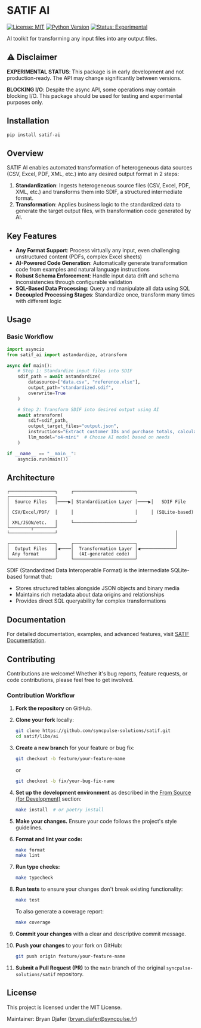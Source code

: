 # SATIF AI

[![License: MIT](https://img.shields.io/badge/License-MIT-yellow.svg)](https://opensource.org/licenses/MIT)
[![Python Version](https://img.shields.io/badge/python-3.10%2B-blue.svg)](https://www.python.org/downloads/)
[![Status: Experimental](https://img.shields.io/badge/Status-Experimental-orange.svg)](https://github.com/syncpulse-solutions/satif)

AI toolkit for transforming any input files into any output files.

## ⚠️ Disclaimer

**EXPERIMENTAL STATUS**: This package is in early development and not production-ready. The API may change significantly between versions.

**BLOCKING I/O**: Despite the async API, some operations may contain blocking I/O. This package should be used for testing and experimental purposes only.

## Installation

```bash
pip install satif-ai
```

## Overview

SATIF AI enables automated transformation of heterogeneous data sources (CSV, Excel, PDF, XML, etc.) into any desired output format in 2 steps:

1. **Standardization**: Ingests heterogeneous source files (CSV, Excel, PDF, XML, etc.) and transforms them into SDIF, a structured intermediate format.
2. **Transformation**: Applies business logic to the standardized data to generate the target output files, with transformation code generated by AI.

## Key Features

- **Any Format Support**: Process virtually any input, even challenging unstructured content (PDFs, complex Excel sheets)
- **AI-Powered Code Generation**: Automatically generate transformation code from examples and natural language instructions
- **Robust Schema Enforcement**: Handle input data drift and schema inconsistencies through configurable validation
- **SQL-Based Data Processing**: Query and manipulate all data using SQL
- **Decoupled Processing Stages**: Standardize once, transform many times with different logic

## Usage

### Basic Workflow

```python
import asyncio
from satif_ai import astandardize, atransform

async def main():
    # Step 1: Standardize input files into SDIF
    sdif_path = await astandardize(
        datasource=["data.csv", "reference.xlsx"],
        output_path="standardized.sdif",
        overwrite=True
    )

    # Step 2: Transform SDIF into desired output using AI
    await atransform(
        sdif=sdif_path,
        output_target_files="output.json",
        instructions="Extract customer IDs and purchase totals, calculate the average purchase value per customer, and output as JSON with customer_id and avg_purchase_value fields.",
        llm_model="o4-mini"  # Choose AI model based on needs
    )

if __name__ == "__main__":
    asyncio.run(main())
```

## Architecture

```
┌─────────────────┐     ┌───────────────────────┐     ┌─────────────────┐
│  Source Files   │────▶│ Standardization Layer │────▶│   SDIF File     │
│ CSV/Excel/PDF/  │     │                       │     │ (SQLite-based)  │
│ XML/JSON/etc.   │     └───────────────────────┘     └────────┬────────┘
└─────────────────┘                                            │
                                                               │
┌─────────────────┐     ┌───────────────────────┐              │
│  Output Files   │◀────│  Transformation Layer │◀─────────────┘
│ Any format      │     │  (AI-generated code)  │
└─────────────────┘     └───────────────────────┘
```

SDIF (Standardized Data Interoperable Format) is the intermediate SQLite-based format that:

- Stores structured tables alongside JSON objects and binary media
- Maintains rich metadata about data origins and relationships
- Provides direct SQL queryability for complex transformations

## Documentation

For detailed documentation, examples, and advanced features, visit [SATIF Documentation](https://satif.io/docs).

## Contributing

Contributions are welcome! Whether it's bug reports, feature requests, or code contributions, please feel free to get involved.

### Contribution Workflow

1. **Fork the repository** on GitHub.
2. **Clone your fork** locally:

   ```bash
   git clone https://github.com/syncpulse-solutions/satif.git
   cd satif/libs/ai
   ```
3. **Create a new branch** for your feature or bug fix:

   ```bash
   git checkout -b feature/your-feature-name
   ```

   or

   ```bash
   git checkout -b fix/your-bug-fix-name
   ```
4. **Set up the development environment** as described in the [From Source (for Development)](#from-source-for-development) section:

   ```bash
   make install  # or poetry install
   ```
5. **Make your changes.** Ensure your code follows the project's style guidelines.
6. **Format and lint your code:**

   ```bash
   make format
   make lint
   ```
7. **Run type checks:**

   ```bash
   make typecheck
   ```
8. **Run tests** to ensure your changes don't break existing functionality:

   ```bash
   make test
   ```

   To also generate a coverage report:

   ```bash
   make coverage
   ```
9. **Commit your changes** with a clear and descriptive commit message.
10. **Push your changes** to your fork on GitHub:

    ```bash
    git push origin feature/your-feature-name
    ```
11. **Submit a Pull Request (PR)** to the `main` branch of the original `syncpulse-solutions/satif` repository.

## License

This project is licensed under the MIT License.

Maintainer: Bryan Djafer (bryan.djafer@syncpulse.fr)
